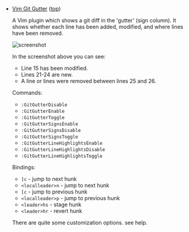
*   <a name="gitgutter">[Vim Git Gutter](https://github.com/airblade/vim-gitgutter) ([top](#top))

    A Vim plugin which shows a git diff in the 'gutter' (sign column).
    It shows whether each line has been added, modified, and where lines have been removed.

    ![screenshot](https://raw.github.com/airblade/vim-gitgutter/master/screenshot.png)

    In the screenshot above you can see:

    * Line 15 has been modified.
    * Lines 21-24 are new.
    * A line or lines were removed between lines 25 and 26.

    Commands:

    * `:GitGutterDisable`
    * `:GitGutterEnable`
    * `:GitGutterToggle`
    * `:GitGutterSignsEnable`
    * `:GitGutterSignsDisable`
    * `:GitGutterSignsToggle`
    * `:GitGutterLineHighlightsEnable`
    * `:GitGutterLineHighlightsDisable`
    * `:GitGutterLineHighlightsToggle`

    Bindings:

    * `]c` - jump to next hunk
    * `<localleader>n` - jump to next hunk
    * `[c` - jump to previous hunk
    * `<localleader>p` - jump to previous hunk
    * `<leader>hs` - stage hunk
    * `<leader>hr` - revert hunk

    There are quite some customization options. see help.
